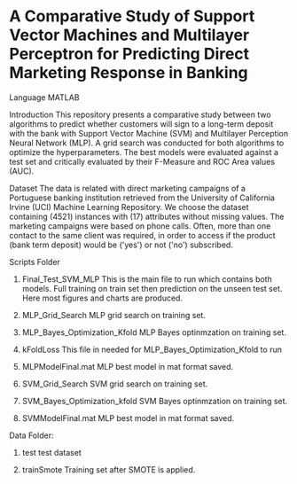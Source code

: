 
# A Comparative Study of Support Vector Machines and Multilayer Perceptron for Predicting Direct Marketing Response in Banking

Language
MATLAB

Introduction
This repository presents a comparative study between two algorithms to predict whether customers will sign to a long-term deposit with the bank with Support Vector Machine (SVM) and Multilayer Perception Neural Network (MLP). A grid search was conducted for both algorithms to optimize the hyperparameters. The best models were evaluated against a test set and critically evaluated by their F-Measure and ROC Area values (AUC).


Dataset
The data is related with direct marketing campaigns of a Portuguese banking institution retrieved from the University of California Irvine (UCI) Machine Learning Repository. We choose the dataset containing (4521) instances with (17) attributes without missing values. The marketing campaigns were based on phone calls. Often, more than one contact to the same client was required, in order to access if the product (bank term deposit) would be ('yes') or not ('no') subscribed.


Scripts Folder

1. Final_Test_SVM_MLP 
This is the main file to run which contains both models. Full training on train set then prediction
on the unseen test set. Here most figures and charts are produced.

2. MLP_Grid_Search
MLP grid search on training set.

3. MLP_Bayes_Optimization_Kfold
MLP Bayes optinmzation on training set.

4. kFoldLoss
This file in needed for MLP_Bayes_Optimization_Kfold to run

5. MLPModelFinal.mat
MLP best model in mat format saved.

6. SVM_Grid_Search
SVM grid search on training set.

7. SVM_Bayes_Optimization_kfold
SVM Bayes optinmzation on training set.

8. SVMModelFinal.mat
MLP best model in mat format saved.


Data Folder:

1. test
test dataset

2. trainSmote
Training set after SMOTE is applied.
